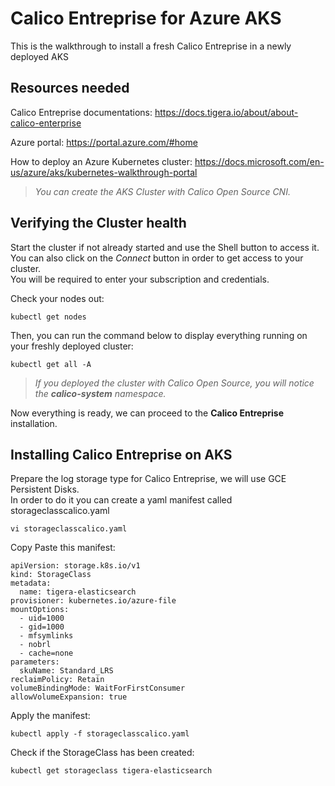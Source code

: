 # Calico Entreprise for Azure AKS
This is the walkthrough to install a fresh Calico Entreprise in a newly deployed AKS

## Resources needed
Calico Entreprise documentations:
https://docs.tigera.io/about/about-calico-enterprise

Azure portal:
https://portal.azure.com/#home

How to deploy an Azure Kubernetes cluster:
https://docs.microsoft.com/en-us/azure/aks/kubernetes-walkthrough-portal

>_You can create the AKS Cluster with Calico Open Source CNI._

## Verifying the Cluster health
Start the cluster if not already started and use the Shell button to access it.<br/>
You can also click on the _Connect_ button in order to get access to your cluster.<br/>
You will be required to enter your subscription and credentials.<br/>

Check your nodes out:
```
kubectl get nodes
```

Then, you can run the command below to display everything running on your freshly deployed cluster:
```
kubectl get all -A
```

>_If you deployed the cluster with Calico Open Source, you will notice the __calico-system__ namespace._

Now everything is ready, we can proceed to the **Calico Entreprise** installation.

## Installing Calico Entreprise on AKS

Prepare the log storage type for Calico Entreprise, we will use GCE Persistent Disks.<br/>
In order to do it you can create a yaml manifest called storageclasscalico.yaml<br/>
```
vi storageclasscalico.yaml
```
Copy Paste this manifest:
```
apiVersion: storage.k8s.io/v1
kind: StorageClass
metadata:
  name: tigera-elasticsearch
provisioner: kubernetes.io/azure-file
mountOptions:
  - uid=1000
  - gid=1000
  - mfsymlinks
  - nobrl
  - cache=none
parameters:
  skuName: Standard_LRS
reclaimPolicy: Retain
volumeBindingMode: WaitForFirstConsumer
allowVolumeExpansion: true
```

Apply the manifest:
```
kubectl apply -f storageclasscalico.yaml
```
Check if the StorageClass has been created:
```
kubectl get storageclass tigera-elasticsearch
```
